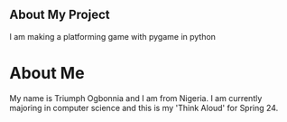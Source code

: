 ## About My Project
I am making a platforming game with pygame in python

# About Me
My name is Triumph Ogbonnia and I am from Nigeria.
I am currently majoring in computer science and this is my 'Think Aloud' for Spring 24.